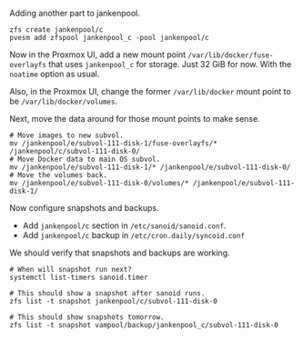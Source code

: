 Adding another part to jankenpool.

```shell
zfs create jankenpool/c
pvesm add zfspool jankenpool_c -pool jankenpool/c
```

Now in the Proxmox UI, add a new mount point `/var/lib/docker/fuse-overlayfs` that uses `jankenpool_c` for storage.
Just 32 GiB for now.
With the `noatime` option as usual.

Also, in the Proxmox UI, change the former `/var/lib/docker` mount point to be `/var/lib/docker/volumes`.

Next, move the data around for those mount points to make sense.

```shell
# Move images to new subvol.
mv /jankenpool/e/subvol-111-disk-1/fuse-overlayfs/* /jankenpool/c/subvol-111-disk-0/
# Move Docker data to main OS subvol.
mv /jankenpool/e/subvol-111-disk-1/* /jankenpool/e/subvol-111-disk-0/
# Move the volumes back.
mv /jankenpool/e/subvol-111-disk-0/volumes/* /jankenpool/e/subvol-111-disk-1/
```

Now configure snapshots and backups.
- Add `jankenpool/c` section in `/etc/sanoid/sanoid.conf`.
- Add `jankenpool/c` backup in `/etc/cron.daily/syncoid.conf`

We should verify that snapshots and backups are working.
```shell
# When will snapshot run next?
systemctl list-timers sanoid.timer

# This should show a snapshot after sanoid runs.
zfs list -t snapshot jankenpool/c/subvol-111-disk-0

# This should show snapshots tomorrow.
zfs list -t snapshot vampool/backup/jankenpool_c/subvol-111-disk-0
```